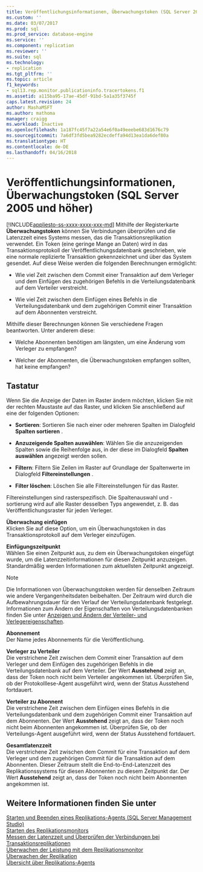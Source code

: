 ```yaml
---
title: Veröffentlichungsinformationen, Überwachungstoken (SQL Server 2005 und höher) | Microsoft-Dokumentation
ms.custom: ''
ms.date: 03/07/2017
ms.prod: sql
ms.prod_service: database-engine
ms.service: ''
ms.component: replication
ms.reviewer: ''
ms.suite: sql
ms.technology:
- replication
ms.tgt_pltfrm: ''
ms.topic: article
f1_keywords:
- sql13.rep.monitor.publicationinfo.tracertokens.f1
ms.assetid: a115ba95-17ae-45df-91bd-5a1a35f3745f
caps.latest.revision: 24
author: MashaMSFT
ms.author: mathoma
manager: craigg
ms.workload: Inactive
ms.openlocfilehash: 1a187fc45f7a22a54e6f0a49eeebe683d1676c79
ms.sourcegitcommit: 7a6df3fd5bea9282ecdeffa94d13ea1da6def80a
ms.translationtype: HT
ms.contentlocale: de-DE
ms.lasthandoff: 04/16/2018
---
```

# <a name="publication-information-tracer-tokens-sql-server-2005-and-later"></a>Veröffentlichungsinformationen, Überwachungstoken (SQL Server 2005 und höher)
[!INCLUDE[appliesto-ss-xxxx-xxxx-xxx-md](../../includes/appliesto-ss-xxxx-xxxx-xxx-md.md)]
  Mithilfe der Registerkarte **Überwachungstoken** können Sie Verbindungen überprüfen und die Latenzzeit eines Systems messen, das die Transaktionsreplikation verwendet. Ein Token (eine geringe Mange an Daten) wird in das Transaktionsprotokoll der Veröffentlichungsdatenbank geschrieben, wie eine normale replizierte Transaktion gekennzeichnet und über das System gesendet. Auf diese Weise werden die folgenden Berechnungen ermöglicht:  
  
-   Wie viel Zeit zwischen dem Commit einer Transaktion auf dem Verleger und dem Einfügen des zugehörigen Befehls in die Verteilungsdatenbank auf dem Verteiler verstreicht.  
  
-   Wie viel Zeit zwischen dem Einfügen eines Befehls in die Verteilungsdatenbank und dem zugehörigen Commit einer Transaktion auf dem Abonnenten verstreicht.  
  
 Mithilfe dieser Berechnungen können Sie verschiedene Fragen beantworten. Unter anderem diese:  
  
-   Welche Abonnenten benötigen am längsten, um eine Änderung vom Verleger zu empfangen?  
  
-   Welcher der Abonnenten, die Überwachungstoken empfangen sollten, hat keine empfangen?  
  
## <a name="options"></a>Tastatur  
 Wenn Sie die Anzeige der Daten im Raster ändern möchten, klicken Sie mit der rechten Maustaste auf das Raster, und klicken Sie anschließend auf eine der folgenden Optionen:  
  
-   **Sortieren**: Sortieren Sie nach einer oder mehreren Spalten im Dialogfeld **Spalten sortieren** .  
  
-   **Anzuzeigende Spalten auswählen**: Wählen Sie die anzuzeigenden Spalten sowie die Reihenfolge aus, in der diese im Dialogfeld **Spalten auswählen** angezeigt werden sollen.  
  
-   **Filtern**: Filtern Sie Zeilen im Raster auf Grundlage der Spaltenwerte im Dialogfeld **Filtereinstellungen** .  
  
-   **Filter löschen**: Löschen Sie alle Filtereinstellungen für das Raster.  
  
 Filtereinstellungen sind rasterspezifisch. Die Spaltenauswahl und -sortierung wird auf alle Raster desselben Typs angewendet, z. B. das Veröffentlichungsraster für jeden Verleger.  
  
 **Überwachung einfügen**  
 Klicken Sie auf diese Option, um ein Überwachungstoken in das Transaktionsprotokoll auf dem Verleger einzufügen.  
  
 **Einfügungszeitpunkt**  
 Wählen Sie einen Zeitpunkt aus, zu dem ein Überwachungstoken eingefügt wurde, um die Latenzzeitinformationen für diesen Zeitpunkt anzuzeigen. Standardmäßig werden Informationen zum aktuellsten Zeitpunkt angezeigt.  
  
> [!NOTE]  
>  Die Informationen von Überwachungstoken werden für denselben Zeitraum wie andere Vergangenheitsdaten beibehalten. Der Zeitraum wird durch die Aufbewahrungsdauer für den Verlauf der Verteilungsdatenbank festgelegt. Informationen zum Ändern der Eigenschaften von Verteilungsdatenbanken finden Sie unter [Anzeigen und Ändern der Verteiler- und Verlegereigenschaften](../../relational-databases/replication/view-and-modify-distributor-and-publisher-properties.md).  
  
 **Abonnement**  
 Der Name jedes Abonnements für die Veröffentlichung.  
  
 **Verleger zu Verteiler**  
 Die verstrichene Zeit zwischen dem Commit einer Transaktion auf dem Verleger und dem Einfügen des zugehörigen Befehls in die Verteilungsdatenbank auf dem Verteiler. Der Wert **Ausstehend** zeigt an, dass der Token noch nicht beim Verteiler angekommen ist. Überprüfen Sie, ob der Protokolllese-Agent ausgeführt wird, wenn der Status Ausstehend fortdauert.  
  
 **Verteiler zu Abonnent**  
 Die verstrichene Zeit zwischen dem Einfügen eines Befehls in die Verteilungsdatenbank und dem zugehörigen Commit einer Transaktion auf dem Abonnenten. Der Wert **Ausstehend** zeigt an, dass der Token noch nicht beim Abonnenten angekommen ist. Überprüfen Sie, ob der Verteilungs-Agent ausgeführt wird, wenn der Status Ausstehend fortdauert.  
  
 **Gesamtlatenzzeit**  
 Die verstrichene Zeit zwischen dem Commit für eine Transaktion auf dem Verleger und dem zugehörigen Commit für die Transaktion auf dem Abonnenten. Dieser Zeitraum stellt die End-to-End-Latenzzeit des Replikationssystems für diesen Abonnenten zu diesem Zeitpunkt dar. Der Wert **Ausstehend** zeigt an, dass der Token noch nicht beim Abonnenten angekommen ist.  
  
## <a name="see-also"></a>Weitere Informationen finden Sie unter  
 [Starten und Beenden eines Replikations-Agents &#40;SQL Server Management Studio&#41;](../../relational-databases/replication/agents/start-and-stop-a-replication-agent-sql-server-management-studio.md)   
 [Starten des Replikationsmonitors](../../relational-databases/replication/monitor/start-the-replication-monitor.md)   
 [Messen der Latenzzeit und Überprüfen der Verbindungen bei Transaktionsreplikationen](../../relational-databases/replication/monitor/measure-latency-and-validate-connections-for-transactional-replication.md)   
 [Überwachen der Leistung mit dem Replikationsmonitor](../../relational-databases/replication/monitor/monitor-performance-with-replication-monitor.md)   
 [Überwachen der Replikation](../../relational-databases/replication/monitor/monitoring-replication-overview.md)   
 [Übersicht über Replikations-Agents](../../relational-databases/replication/agents/replication-agents-overview.md)  
  
  
